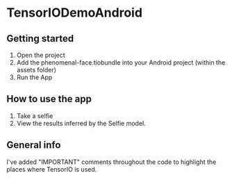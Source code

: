 # TensorIODemoAndroid

## Getting started
1. Open the project
2. Add the phenomenal-face.tiobundle into your Android project (within the assets folder)
3. Run the App

## How to use the app
1. Take a selfie
2. View the results inferred by the Selfie model.

## General info

I've added "IMPORTANT" comments throughout the code to highlight the places where TensorIO is used.
